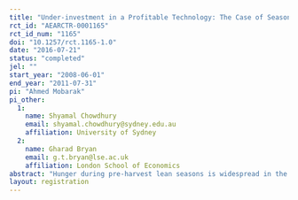 ```yaml
---
title: "Under-investment in a Profitable Technology: The Case of Seasonal Migration in Bangladesh"
rct_id: "AEARCTR-0001165"
rct_id_num: "1165"
doi: "10.1257/rct.1165-1.0"
date: "2016-07-21"
status: "completed"
jel: ""
start_year: "2008-06-01"
end_year: "2011-07-31"
pi: "Ahmed Mobarak"
pi_other:
  1:
    name: Shyamal Chowdhury
    email: shyamal.chowdhury@sydney.edu.au
    affiliation: University of Sydney
  2:
    name: Gharad Bryan
    email: g.t.bryan@lse.ac.uk
    affiliation: London School of Economics
abstract: "Hunger during pre-harvest lean seasons is widespread in the agrarian areas of Asia and Sub-Saharan Africa. We randomly assign an $8.50 incentive to households in rural Bangladesh to temporarily out-migrate during the lean season. The incentive induces 22% of households to send a seasonal migrant, their consumption at the origin increases significantly, and treated households are 8–10 percentage points more likely to re-migrate 1 and 3 years after the incentive is removed. These facts can be explained qualitatively by a model in which migration is risky, mitigating risk requires individual-specific learning, and some migrants are sufficiently close to subsistence that failed migration is very costly. We document evidence consistent with this model using heterogeneity analysis and additional experimental variation, but calibrations with forward-looking households that can save up to migrate suggest that it is difficult for the model to quantitatively match the data. We conclude with extensions to the model that could provide a better quantitative accounting of the behavior."
layout: registration
---
```


